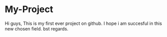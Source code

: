 # My-Project
Hi guys,
This is my first ever project on github. I hope i am succesful in this new chosen field.
bst regards.
